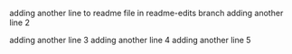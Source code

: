 adding another line to readme file in readme-edits branch
adding another line 2

adding another line 3
adding another line 4
adding another line 5
